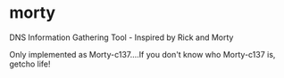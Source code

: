 # morty
DNS Information Gathering Tool - Inspired by Rick and Morty

Only implemented as Morty-c137....If you don't know who Morty-c137 is, getcho life!
